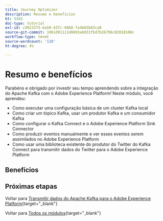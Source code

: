 ```yaml
---
title: Journey Optimizer
description: Resumo e benefícios
kt: 5342
doc-type: tutorial
exl-id: c9923375-ba50-437c-9868-7a4b65b63ca0
source-git-commit: 3d61d91111d8693ab031fbd7b26706c02818108c
workflow-type: tm+mt
source-wordcount: '120'
ht-degree: 4%

---
```


# Resumo e benefícios

Parabéns e obrigado por investir seu tempo aprendendo sobre a integração do Apache Kafka com o Adobe Experience Platform!
Neste módulo, você aprendeu:

- Como executar uma configuração básica de um cluster Kafka local
- Como criar um tópico Kafka, usar um produtor Kafka e um consumidor Kafka
- Como configurar o Kafka Connect e o Adobe Experience Platform Sink Connector
- Como produzir eventos manualmente e ver esses eventos serem assimilados no Adobe Experience Platform
- Como usar uma biblioteca existente do produtor do Twitter do Kafka Connect para transmitir dados do Twitter para o Adobe Experience Platform

## Benefícios


## Próximas etapas

Voltar para [Transmitir dados do Apache Kafka para o Adobe Experience Platform](./aep-apache-kafka.md){target="_blank"}

Voltar para [Todos os módulos](./../../../../overview.md){target="_blank"}
